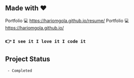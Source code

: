 ## Made with :heart:
Portfolio :computer: https://hariomgola.github.io/resume/
Portfolio :computer: https://hariomgola.github.io/

### :point_right: `I see it I love it I code it`

## Project Status
     - Completed
